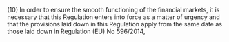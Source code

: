 (10) In order to ensure the smooth functioning of the financial markets, it is necessary that this Regulation enters into force as a matter of urgency and that the provisions laid down in this Regulation apply from the same date as those laid down in Regulation (EU) No 596/2014,